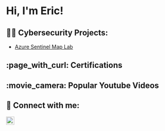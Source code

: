 <h1>Hi, I'm Eric! </h2>

<h2>👨‍💻 Cybersecurity Projects:</h2>

  - [Azure Sentinel Map Lab](https://github.com/ericcybertest/Laburl)
  
<h2> :page_with_curl: Certifications</h2>

<h2>:movie_camera: Popular Youtube Videos </h2>

<h2> 🤳 Connect with me:</h2>


[<img align="left" alt="EricMack | LinkedIn" width="22px" src="https://cdn.jsdelivr.net/npm/simple-icons@v3/icons/linkedin.svg" />][linkedin]

[linkedin]: https://linkedin.com/in/ericgmack

<!--
**joshmadakor1/joshmadakor1** is a ✨ _special_ ✨ repository because its `README.md` (this file) appears on your GitHub profile.

Here are some ideas to get you started:

- 🔭 I’m currently working on ...
- 🌱 I’m currently learning ...
- 👯 I’m looking to collaborate on ...
- 🤔 I’m looking for help with ...
- 💬 Ask me about ...
- 📫 How to reach me: ...
- 😄 Pronouns: ...
- ⚡ Fun fact: ...
-->
